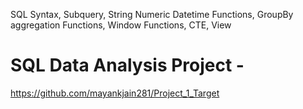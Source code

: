 SQL Syntax, Subquery, String Numeric Datetime Functions, GroupBy aggregation Functions, Window Functions, CTE, View

# SQL Data Analysis Project -
https://github.com/mayankjain281/Project_1_Target
